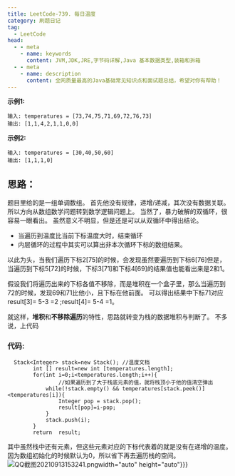```yaml
---
title: LeetCode-739. 每日温度
category: 刷题日记
tag:
  - LeetCode
head:
  - - meta
    - name: keywords
      content: JVM,JDK,JRE,字节码详解,Java 基本数据类型,装箱和拆箱
  - - meta
    - name: description
      content: 全网质量最高的Java基础常见知识点和面试题总结，希望对你有帮助！
---
```

**示例1:**
```
输入: temperatures = [73,74,75,71,69,72,76,73]
输出: [1,1,4,2,1,1,0,0]
```

**示例2:**
```
输入: temperatures = [30,40,50,60]
输出: [1,1,1,0]
```
## 思路：
题目里给的是一组单调数组。
首先他没有规律，递增/递减，其次没有数据关联。
所以方向从数组数学问题转到数学逻辑问题上。
当然了，暴力破解的双循环，很容易一眼看出。
虽然意义不明显，但是还是可以从双循环中得出结论。
- 当遍历到温度比当前下标温度大时，结束循环
- 内层循环的过程中其实可以算出非本次循环下标的数组结果。

以此为头，当我们遍历下标2[75]的时候，会发现虽然要遍历到下标6[76]但是，当遍历到下标5[72]的时候，下标3[71]和下标4[69]的结果值也能看出来是2和1。

假设我们将遍历出来的下标各值不移除，而是堆积在一个盒子里，那么当遍历到72的时候，发现69和71比他小，且下标在他前面。
可以得出结果中下标71对应 result[3]= 5-3 =2  ;result[4]= 5-4 =1。

就这样，**堆积**和**不移除遍历**的特性，思路就转变为栈的数据堆积与判断了。
不多说，上代码
### 代码:
```
  Stack<Integer> stack=new Stack(); //温度文档
        int [] result=new int [temperatures.length];
        for(int i=0;i<temperatures.length;i++){
                //如果遍历到了大于栈底元素的值，就将栈顶小于他的值清空弹出
            while(!stack.empty() && temperatures[stack.peek()]<temperatures[i]){
                Integer pop = stack.pop();
                result[pop]=i-pop;
            }
            stack.push(i);
        }
        return  result;
```
其中虽然栈中还有元素，但这些元素对应的下标代表着的就是没有在递增的温度。
因为数组初始化的时候默认为0，所以省下再去遍历栈的空间。
![QQ截图20210913153241.png](https://www.leyuna.xyz/image/2021-09-13/QQ截图20210913153241.png)width="auto" height="auto"}}}
